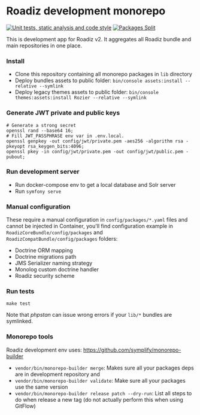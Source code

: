 # Roadiz development monorepo

[![Unit tests, static analysis and code style](https://github.com/roadiz/core-bundle-dev-app/actions/workflows/run-test.yml/badge.svg?branch=develop)](https://github.com/roadiz/core-bundle-dev-app/actions/workflows/run-test.yml) [![Packages Split](https://github.com/roadiz/core-bundle-dev-app/actions/workflows/split.yaml/badge.svg?branch=develop)](https://github.com/roadiz/core-bundle-dev-app/actions/workflows/split.yaml)

This is development app for Roadiz v2. It aggregates all Roadiz bundle and main repositories in one place.

### Install

- Clone this repository containing all monorepo packages in `lib` directory
- Deploy bundles assets to public folder: `bin/console assets:install --relative --symlink`
- Deploy legacy themes assets to public folder: `bin/console themes:assets:install Rozier --relative --symlink`

### Generate JWT private and public keys

```shell script
# Generate a strong secret
openssl rand --base64 16; 
# Fill JWT_PASSPHRASE env var in .env.local.
openssl genpkey -out config/jwt/private.pem -aes256 -algorithm rsa -pkeyopt rsa_keygen_bits:4096;
openssl pkey -in config/jwt/private.pem -out config/jwt/public.pem -pubout;
```

### Run development server

- Run docker-compose env to get a local database and Solr server
- Run `symfony serve`

### Manual configuration

These require a manual configuration in `config/packages/*.yaml` files and cannot be injected in Container, 
you'll find configuration example in `RoadizCoreBundle/config/packages` and `RoadizCompatBundle/config/packages` folders:

- Doctrine ORM mapping
- Doctrine migrations path
- JMS Serializer naming strategy
- Monolog custom doctrine handler
- Roadiz security scheme

### Run tests

```shell
make test
```

Note that _phpstan_ can issue wrong errors if your `lib/*` bundles are symlinked.

### Monorepo tools

Roadiz development env uses: https://github.com/symplify/monorepo-builder

- `vendor/bin/monorepo-builder merge`: Makes sure all your packages deps are in development repository and 
- `vendor/bin/monorepo-builder validate`: Make sure all your packages use the same version
- `vendor/bin/monorepo-builder release patch --dry-run`: List all steps to do when release a new tag (do not actually perform this when using GitFlow)
